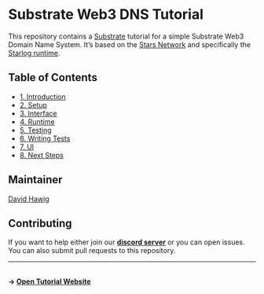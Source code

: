 # Substrate Web3 DNS Tutorial 

This repository contains a [Substrate](https://github.com/paritytech/substrate) tutorial for a simple Substrate Web3 Domain Name System. It’s based on the [Stars Network](https://github.com/PACTCare/Stars-Network/blob/master/WHITEPAPER.md) and specifically the [Starlog runtime](https://github.com/PACTCare/Starlog). 

## Table of Contents

* [1. Introduction](./tutorial/1_introduction.md)
* [2. Setup](./tutorial/2_setup.md)
* [3. Interface](./tutorial/3_interface.md)
* [4. Runtime](./tutorial/4_runtime.md)
* [5. Testing](./tutorial/5_testing.md)
* [6. Writing Tests](./tutorial/6_tests.md)
* [7. UI](./tutorial/7_ui.md)
* [8. Next Steps](./tutorial/8_next_steps.md)

## Maintainer

[David Hawig](https://github.com/Noc2)

## Contributing

If you want to help either join our **[discord server](https://discord.gg/VMj7PFN)** or you can open issues. You can also submit pull requests to this repository.

---
\
**-> [Open Tutorial Website](https://pactcare.github.io/Substrate-Web3-DNS-Tutorial/tutorial/1_introduction.html)**

